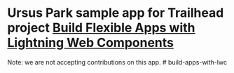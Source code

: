# Ursus Park sample app for Trailhead project [Build Flexible Apps with Lightning Web Components](https://trailhead.salesforce.com/content/learn/projects/lwc-build-flexible-apps)

Note: we are not accepting contributions on this app.
#   b u i l d - a p p s - w i t h - l w c  
 